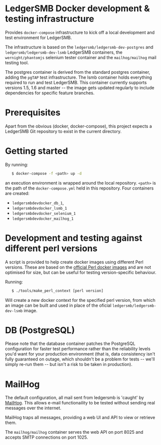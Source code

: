 # LedgerSMB Docker development & testing infrastructure

Provides `docker-compose` infrastructure to kick off a local development
and test environment for LedgerSMB.

The infrastructure is based on the `ledgersmb/ledgersmb-dev-postgres` and
`ledgersmb/ledgersmb-dev-lsmb` LedgerSMB containers, the `wernight/phantomjs`
selenium tester container and the `mailhog/mailhog` mail testing tool.

The postgres container is derived from the standard
postgres container, adding the `pgTAP` test infrastructure. The lsmb container
holds everything required to run and test LedgerSMB. This container currently
supports versions 1.5, 1.6 and master -- the image gets updated regularly
to include dependencies for specific feature branches.

# Prerequisites

Apart from the obvious (docker, docker-compose), this project expects
a LedgerSMB Git repository to exist in the current directory.

# Getting started

By running:

```sh
   $ docker-compose -f <path> up -d
```

an execution environment is wrapped around the local repository. `<path>`
is the path of the `docker-compose.yml` held in this repository. Four
containers are created:

* `ledgersmbdevdocker_db_1`,
* `ledgersmbdevdocker_lsmb_1`
* `ledgersmbdevdocker_selenium_1`
* `ledgersmbdevdocker_mailhog_1`

# Development and testing against different perl versions

A script is provided to help create docker images using different Perl
versions. These are based on the
[official Perl docker images](https://hub.docker.com/_/perl/) and are not
optimised for size, but can be useful for testing version-specific
behaviour.

Running:

```sh
   $ ./tools/make_perl_context [perl version]
```

Will create a new docker context for the specified perl version, from
which an image can be built and used in place of the oficial
`ledgersmb/ledgersmb-dev-lsmb` image.

# DB (PostgreSQL)

Please note that the database container patches the PostgreSQL configuration
for faster test performance rather than the reliability levels you'd want
for your production environment (that is, data consistency isn't fully
guaranteed on outage, which shouldn't be a problem for tests -- we'll simply
re-run them -- but isn't a risk to be taken in production).


# MailHog

The default configuration, all mail sent from ledgersmb is 'caught' by
[MailHog](https://github.com/mailhog/MailHog). This allows e-mail
functionaility to be tested without sending real messages over the
internet.

MailHog traps all messages, providing a web UI and API to view or retrieve
them.

The `mailhog/mailhog` container serves the web API on port 8025 and accepts
SMTP connections on port 1025.
